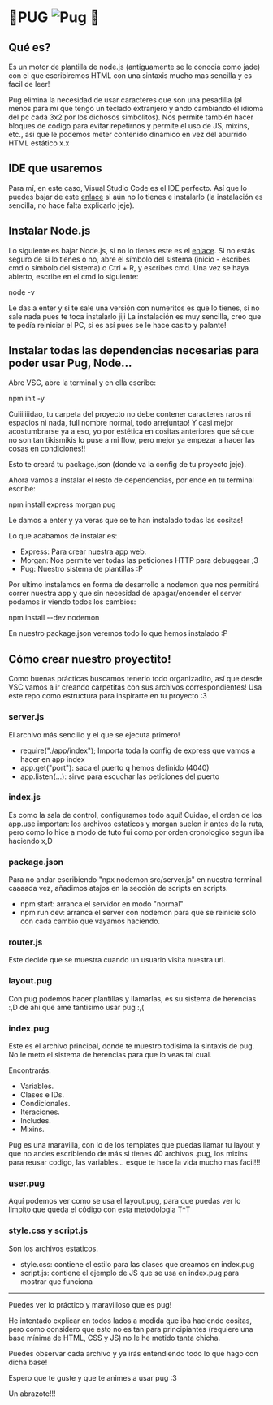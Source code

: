 # 🐶PUG ![Pug](https://img.shields.io/badge/Pug-FFF?style=for-the-badge&logo=pug&logoColor=A86454) 🐶

## Qué es? 

Es un motor de plantilla de node.js (antiguamente se le conocia como jade) con el que escribiremos HTML con una sintaxis mucho mas sencilla y es facil de leer! 

Pug elimina la necesidad de usar caracteres que son una pesadilla (al menos para mí que tengo un teclado extranjero y ando cambiando el idioma del pc cada 3x2 por los dichosos simbolitos). Nos permite también hacer bloques de código para evitar repetirnos y permite el uso de JS, mixins, etc., asi que le podemos meter contenido dinámico en vez del aburrido HTML estático x.x

## IDE que usaremos

Para mí, en este caso, Visual Studio Code es el IDE perfecto. Así que lo puedes bajar de este [enlace](https://code.visualstudio.com) si aún no lo tienes e instalarlo (la instalación es sencilla, no hace falta explicarlo jeje).

## Instalar Node.js

Lo siguiente es bajar Node.js, si no lo tienes este es el [enlace](https://nodejs.org/es/download). Si no estás seguro de si lo tienes o no, abre el símbolo del sistema (inicio - escribes cmd o símbolo del sistema) o Ctrl + R, y escribes cmd. Una vez se haya abierto, escribe en el cmd lo siguiente:

node -v

Le das a enter y si te sale una versión con numeritos es que lo tienes, si no sale nada pues te toca instalarlo jiji La instalación es muy sencilla, creo que te pedía reiniciar el PC, si es así pues se le hace casito y palante! 

## Instalar todas las dependencias necesarias para poder usar Pug, Node...

Abre VSC, abre la terminal y en ella escribe:

npm init -y

Cuiiiiiiidao, tu carpeta del proyecto no debe contener caracteres raros ni espacios ni nada, full nombre normal, todo arrejuntao! Y casi mejor acostumbrarse ya a eso, yo por estética en cositas anteriores que sé que no son tan tikismikis lo puse a mi flow, pero mejor ya empezar a hacer las cosas en condiciones!!

Esto te creará tu package.json (donde va la config de tu proyecto jeje).

Ahora vamos a instalar el resto de dependencias, por ende en tu terminal escribe:

npm install express morgan pug

Le damos a enter y ya veras que se te han instalado todas las cositas!

Lo que acabamos de instalar es:

- Express: Para crear nuestra app web.
- Morgan: Nos permite ver todas las peticiones HTTP para debuggear ;3
- Pug: Nuestro sistema de plantillas :P

Por ultimo instalamos en forma de desarrollo a nodemon que nos permitirá correr nuestra app y que sin necesidad de apagar/encender el server podamos ir viendo todos los cambios:

npm install --dev nodemon

En nuestro package.json veremos todo lo que hemos instalado :P

## Cómo crear nuestro proyectito!

Como buenas prácticas buscamos tenerlo todo organizadito, así que desde VSC vamos a ir creando carpetitas con sus archivos correspondientes! Usa este repo como estructura para inspirarte en tu proyecto :3

### server.js

El archivo más sencillo y el que se ejecuta primero!

- require("./app/index"); Importa toda la config de express que vamos a hacer en app index
- app.get("port"): saca el puerto q hemos definido (4040)
- app.listen(...): sirve para escuchar las peticiones del puerto

### index.js

Es como la sala de control, configuramos todo aquí!  Cuidao, el orden de los app.use importan: los archivos estaticos y morgan suelen ir antes de la ruta, pero como lo hice a modo de tuto fui como por orden cronologico segun iba haciendo x,D

### package.json

Para no andar escribiendo "npx nodemon src/server.js" en nuestra terminal caaaada vez, añadimos atajos en la sección de scripts en scripts.

- npm start: arranca el servidor en modo "normal"
- npm run dev: arranca el server con nodemon para que se reinicie solo con cada cambio que vayamos haciendo.

### router.js

Este decide que se muestra cuando un usuario visita nuestra url.

### layout.pug

Con pug podemos hacer plantillas y llamarlas, es su sistema de herencias :,D de ahi que ame tantisimo usar pug :,(

### index.pug

Este es el archivo principal, donde te muestro todisima la sintaxis de pug. No le meto el sistema de herencias para que lo veas tal cual.

Encontrarás: 

- Variables.
- Clases e IDs.
- Condicionales.
- Iteraciones.
- Includes.
- Mixins.

Pug es una maravilla, con lo de los templates que puedas llamar tu layout y que no andes escribiendo de más si tienes 40 archivos .pug, los mixins para reusar codigo, las variables... esque te hace la vida mucho mas facil!!!

### user.pug

Aquí podemos ver como se usa el layout.pug, para que puedas ver lo limpito que queda el código con esta metodologia T^T

### style.css y script.js

Son los archivos estaticos.

- style.css: contiene el estilo para las clases que creamos en index.pug
- script.js: contiene el ejemplo de JS que se usa en index.pug para mostrar que funciona

_____________________________________________________________________

Puedes ver lo práctico y maravilloso que es pug!

He intentado explicar en todos lados a medida que iba haciendo cositas, pero como considero que esto no es tan para principiantes (requiere una base mínima de HTML, CSS y JS) no le he metido tanta chicha.

Puedes observar cada archivo y ya irás entendiendo todo lo que hago con dicha base!

Espero que te guste y que te animes a usar pug :3

Un abrazote!!!